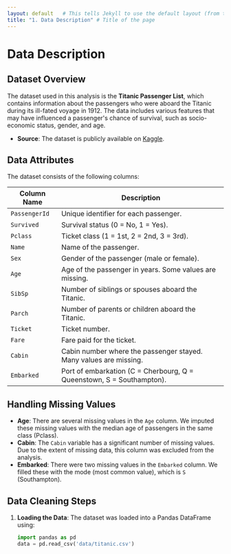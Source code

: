```yaml
---
layout: default   # This tells Jekyll to use the default layout (from the theme)
title: "1. Data Description" # Title of the page
---
```


# Data Description

## Dataset Overview

The dataset used in this analysis is the **Titanic Passenger List**, which contains information about the passengers who were aboard the Titanic during its ill-fated voyage in 1912. The data includes various features that may have influenced a passenger's chance of survival, such as socio-economic status, gender, and age.

- **Source**: The dataset is publicly available on [Kaggle](https://www.kaggle.com/c/titanic/data).

## Data Attributes

The dataset consists of the following columns:

| Column Name       | Description                                                                                                                                                       |
|--------------------|-------------------------------------------------------------------------------------------------------------------------------------------------------------------|
| `PassengerId`      | Unique identifier for each passenger.                                                                                                                          |
| `Survived`         | Survival status (0 = No, 1 = Yes).                                                                                                                                 |
| `Pclass`           | Ticket class (1 = 1st, 2 = 2nd, 3 = 3rd).                                                                                                                       |
| `Name`             | Name of the passenger.                                                                                                                                          |
| `Sex`              | Gender of the passenger (male or female).                                                                                                                      |
| `Age`              | Age of the passenger in years. Some values are missing.                                                                                                          |
| `SibSp`            | Number of siblings or spouses aboard the Titanic.                                                                                                               |
| `Parch`            | Number of parents or children aboard the Titanic.                                                                                                               |
| `Ticket`           | Ticket number.                                                                                                                                                 |
| `Fare`             | Fare paid for the ticket.                                                                                                                                       |
| `Cabin`            | Cabin number where the passenger stayed. Many values are missing.                                                                                               |
| `Embarked`         | Port of embarkation (C = Cherbourg, Q = Queenstown, S = Southampton).                                                                                          |

## Handling Missing Values

- **Age**: There are several missing values in the `Age` column. We imputed these missing values with the median age of passengers in the same class (Pclass).
- **Cabin**: The `Cabin` variable has a significant number of missing values. Due to the extent of missing data, this column was excluded from the analysis.
- **Embarked**: There were two missing values in the `Embarked` column. We filled these with the mode (most common value), which is `S` (Southampton).

## Data Cleaning Steps

1. **Loading the Data**: The dataset was loaded into a Pandas DataFrame using:
   ```python
   import pandas as pd
   data = pd.read_csv('data/titanic.csv')
